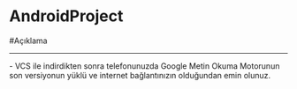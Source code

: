 # AndroidProject

#Açıklama
<hr>
- VCS ile indirdikten sonra telefonunuzda Google Metin Okuma Motorunun son versiyonun yüklü ve internet bağlantınızın olduğundan emin olunuz.
